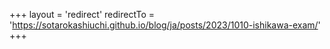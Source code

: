 +++
layout = 'redirect'
redirectTo = 'https://sotarokashiuchi.github.io/blog/ja/posts/2023/1010-ishikawa-exam/'
+++
